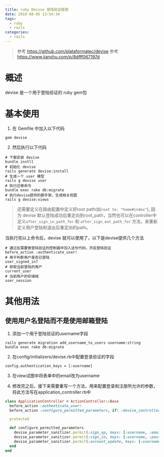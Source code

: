 ```yaml
---
title: ruby Devise 登陆验证框架
date: 2018-08-05 13:54:34
tags:
  - ruby
  - rails
categories:
  - rails
---
```


>参考 https://github.com/plataformatec/devise
>参考 https://www.jianshu.com/p/8dfff067197d

# 概述

devise 是一个用于登陆验证的 ruby gem包

# 基本使用
1. 在 Gemfile 中加入以下代码
```
gem devise
```

2. 然后执行以下代码
```
# 下载安装 devise
bundle instll
# 初始化 devise
rails generate devise:install
# 生成一个 user 模型
rails g devise user
# 执行迁移命令
bundle exec rake db:migrate
# 执行devise提供的脚手架，生成相关视图
rails g devise:views
```

> 还需要定义在路由配置中定义好root path(如`root to: "home#index"`), 因为 devise 默认登陆成功后重定向到root_path，当然也可以在controller中定义`after_sign_in_path_for` 和 `after_sign_out_path_for` 方法，来重新定义用户登陆和退出后重定向的path。

当执行完以上命令后，devise 就可以使用了，以下是devise提供几个方法
```
# 通过在需要做登陆验证的控制器中加入这句代码，开启登陆验证
before_action :authenticate_user!
# 用于判断用户是否已登陆
user_signed_in?
# 获取当前登陆的用户
current_user
# 当前用户的存储域
user_session
```

# 其他用法

## 使用用户名登陆而不是使用邮箱登陆

1. 添加一个用于登陆验证的username字段
```
rails generate migration add_username_to_users username:string
bundle exec rake db:migrate
```

2. 在config/initializers/devise.rb中配置登录验证的字段
```
config.authentication_keys = [:username]
```

3. 在view试图中将表单中的email改为username

4. 修改完之后，接下来需要重写一个方法，用来配置登录和注册所允许的参数，将此方法写在application_controller.rb中
```ruby
class ApplicationController < ActionController::Base
  before_action :authenticate_user!
  before_action :configure_permitted_parameters, if: :devise_controller?

  protected

  def configure_permitted_parameters
    devise_parameter_sanitizer.permit(:sign_up, keys: [:username, :email, :password, :password_confirmation, :remember_me])
    devise_parameter_sanitizer.permit(:sign_in, keys: [:username, :password, :remember_me])
    devise_parameter_sanitizer.permit(:account_update, keys: [:username, :password, :password_confirmation, :current_password])
  end
end
```
